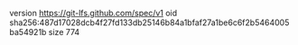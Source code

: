 version https://git-lfs.github.com/spec/v1
oid sha256:487d17028dcb4f27fd133db25146b84a1bfaf27a1be6c6f2b5464005ba54921b
size 774
